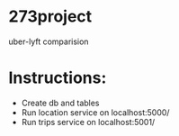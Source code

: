 # 273project
uber-lyft comparision

# Instructions:

* Create db and tables
* Run location service on localhost:5000/
* Run trips service on localhost:5001/
